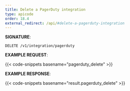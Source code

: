 ```yaml
---
title: Delete a PagerDuty integration
type: apicode
order: 18.4
external_redirect: /api/#delete-a-pagerduty-integration
---
```


**SIGNATURE**:

`DELETE /v1/integration/pagerduty`

**EXAMPLE REQUEST**:

{{< code-snippets basename="pagerduty_delete" >}}

**EXAMPLE RESPONSE**:

{{< code-snippets basename="result.pagerduty_delete" >}}

